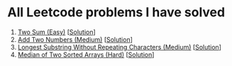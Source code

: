 # All Leetcode problems I have solved
1. [Two Sum (Easy)](https://leetcode.com/problems/two-sum/) \[[Solution](https://github.com/alyysaa/leet/blob/main/TwoSum.cpp)\]
2. [Add Two Numbers (Medium)](https://leetcode.com/problems/add-two-numbers/) \[[Solution](https://github.com/alyysaa/leet/blob/main/AddTwoNumbers.cpp)\]
3. [Longest Substring Without Repeating Characters (Medium)](https://leetcode.com/problems/longest-substring-without-repeating-characters/) \[[Solution](https://github.com/alyysaa/leet/blob/main/LongestSubNoRepeats.cpp)\]
4. [Median of Two Sorted Arrays (Hard)](https://leetcode.com/problems/median-of-two-sorted-arrays/) \[[Solution](https://github.com/alyysaa/leet/blob/main/SortedArrayMedian.cpp)\]